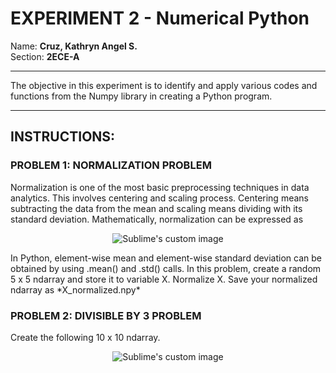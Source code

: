 # **EXPERIMENT 2 - Numerical Python**
Name: **Cruz, Kathryn Angel S.**  
Section: **2ECE-A**  
***
The objective in this experiment is to identify and apply various codes and functions from the Numpy library in creating a Python program.  
***
## INSTRUCTIONS:
### PROBLEM 1: NORMALIZATION PROBLEM
Normalization is one of the most basic preprocessing techniques in data analytics.
This involves centering and scaling process. Centering means subtracting the data from the mean and scaling means dividing with its standard deviation.
Mathematically, normalization can be expressed as  
<p align="center">
  <img src="https://github.com/user-attachments/assets/d8530f29-da97-44f0-b9b5-ce30cb0139d7" alt="Sublime's custom image"/>
</p>  
In Python, element-wise mean and element-wise standard deviation can be obtained by using .mean() and .std() calls.  
In this problem, create a random 5 x 5 ndarray and store it to variable X. Normalize X. Save your normalized
ndarray as *X_normalized.npy*

### PROBLEM 2: DIVISIBLE BY 3 PROBLEM
Create the following 10 x 10 ndarray.
<p align="center">
  <img src="(https://github.com/user-attachments/assets/69143fe1-ddbe-4477-aec8-79debd2cb8a2" alt="Sublime's custom image"/>
</p> 


